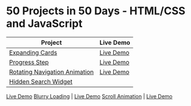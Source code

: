 # 50 Projects in 50 Days - HTML/CSS and JavaScript


Project  | Live Demo
------------ | -------------
 [Expanding Cards](https://github.com/ranveersequeira/50DaysChallenge/tree/master/day1) | [Live Demo](https://brucebannerme.github.io/day1/)
[Progress Step](https://github.com/ranveersequeira/50DaysChallenge/tree/master/day2)  | [Live Demo](https://brucebannerme.github.io/day2/)
[Rotating Navigation Animation](https://github.com/ranveersequeira/50DaysChallenge/tree/master/day3)  |  [Live Demo](https://brucebannerme.github.io/day3/)
[Hidden Search Widget](https://github.com/ranveersequeira/50DaysChallenge/tree/master/day4)  |
[Live Demo](https://brucebannerme.github.io/day4/)
[Blurry Loading](https://github.com/ranveersequeira/50DaysChallenge/tree/master/day5)  | [Live Demo](https://brucebannerme.github.io/day5/)
[Scroll Animation](https://github.com/ranveersequeira/50DaysChallenge/tree/master/day6)  | [Live Demo](https://brucebannerme.github.io/day6/)